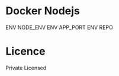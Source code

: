 Docker Nodejs
======================


ENV NODE_ENV
ENV APP_PORT
ENV REPO

# Licence
Private Licensed
